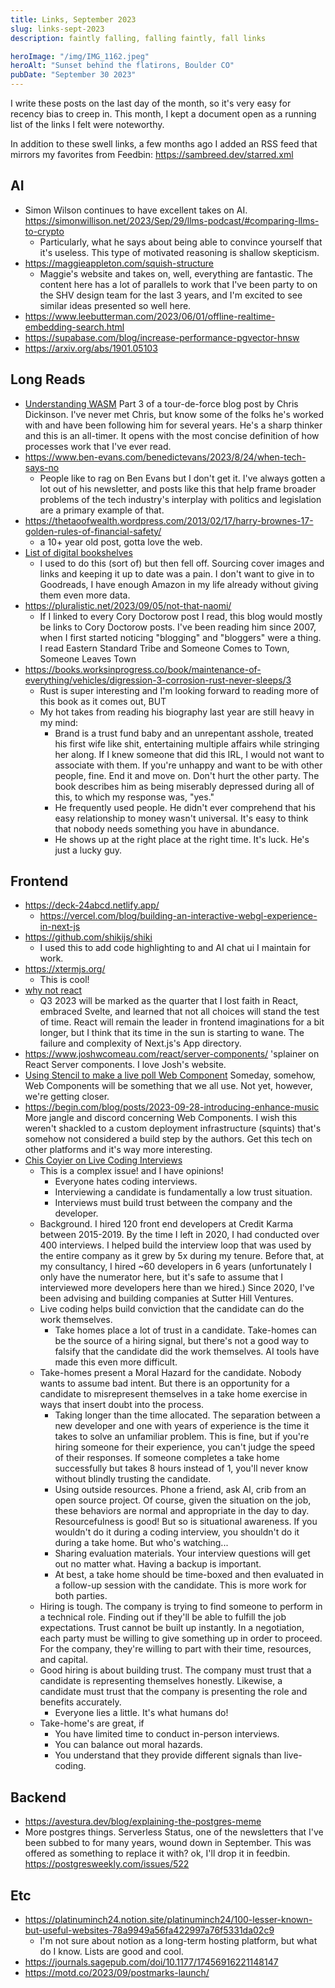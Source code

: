 ```yaml
---
title: Links, September 2023
slug: links-sept-2023
description: faintly falling, falling faintly, fall links

heroImage: "/img/IMG_1162.jpeg"
heroAlt: "Sunset behind the flatirons, Boulder CO"
pubDate: "September 30 2023"
---
```


I write these posts on the last day of the month, so it's very easy for recency bias to creep in. This month, I kept a document open as a running list of the links I felt were noteworthy.

In addition to these swell links, a few months ago I added an RSS feed that mirrors my favorites from Feedbin: https://sambreed.dev/starred.xml

## AI
- Simon Wilson continues to have excellent takes on AI. https://simonwillison.net/2023/Sep/29/llms-podcast/#comparing-llms-to-crypto
	- Particularly, what he says about being able to convince yourself that it's useless. This type of motivated reasoning is shallow skepticism.
- https://maggieappleton.com/squish-structure
  - Maggie's website and takes on, well, everything are fantastic. The content here has a lot of parallels to work that I've been party to on the SHV design team for the last 3 years, and I'm excited to see similar ideas presented so well here.
- https://www.leebutterman.com/2023/06/01/offline-realtime-embedding-search.html
- https://supabase.com/blog/increase-performance-pgvector-hnsw
- https://arxiv.org/abs/1901.05103

## Long Reads
- [Understanding WASM](https://www.neversaw.us/2023/09/04/understanding-wasm/part3/you-are-here/) Part 3 of a tour-de-force blog post by Chris Dickinson. I've never met Chris, but know some of the folks he's worked with and have been following him for several years. He's a sharp thinker and this is an all-timer. It opens with the most concise definition of how processes work that I've ever read.
- https://www.ben-evans.com/benedictevans/2023/8/24/when-tech-says-no
	- People like to rag on Ben Evans but I don't get it. I've always gotten a lot out of his newsletter, and posts like this that help frame broader problems of the tech industry's interplay with politics and legislation are a primary example of that.
- https://thetaoofwealth.wordpress.com/2013/02/17/harry-brownes-17-golden-rules-of-financial-safety/
	- a 10+ year old post, gotta love the web.
- [List of digital bookshelves](https://tomcritchlow.com/wiki/books/bookshelves/)
	- I used to do this (sort of) but then fell off. Sourcing cover images and links and keeping it up to date was a pain. I don't want to give in to Goodreads, I have enough Amazon in my life already without giving them even more data.
- https://pluralistic.net/2023/09/05/not-that-naomi/
	- If I linked to every Cory Doctorow post I read, this blog would mostly be links to Cory Doctorow posts. I've been reading him since 2007, when I first started noticing "blogging" and "bloggers" were a thing. I read Eastern Standard Tribe and Someone Comes to Town, Someone Leaves Town
- https://books.worksinprogress.co/book/maintenance-of-everything/vehicles/digression-3-corrosion-rust-never-sleeps/3
	- Rust is super interesting and I'm looking forward to reading more of this book as it comes out, BUT
	- My hot takes from reading his biography last year are still heavy in my mind:
		- Brand is a trust fund baby and an unrepentant asshole, treated his first wife like shit, entertaining multiple affairs while stringing her along. If I knew someone that did this IRL, I would not want to associate with them. If you're unhappy and want to be with other people, fine. End it and move on. Don't hurt the other party. The book describes him as being miserably depressed during all of this, to which my response was, "yes."
		- He frequently used people. He didn't ever comprehend that his easy relationship to money wasn't universal. It's easy to think that nobody needs something you have in abundance.
		- He shows up at the right place at the right time. It's luck. He's just a lucky guy.

## Frontend

- https://deck-24abcd.netlify.app/
	- https://vercel.com/blog/building-an-interactive-webgl-experience-in-next-js
- https://github.com/shikijs/shiki
	- I used this to add code highlighting to and AI chat ui I maintain for work.
- https://xtermjs.org/
	- This is cool!
- [why not react](https://dev.to/tigt/why-not-react-2f8l)
	- Q3 2023 will be marked as the quarter that I lost faith in React, embraced Svelte, and learned that not all choices will stand the test of time. React will remain the leader in frontend imaginations for a bit longer, but I think that its time in the sun is starting to wane. The failure and complexity of Next.js's App directory.
- https://www.joshwcomeau.com/react/server-components/ 'splainer on React Server components. I love Josh's website.
- [Using Stencil to make a live poll Web Component](https://blog.partykit.io/posts/live-polls-with-stencil/) Someday, somehow, Web Components will be something that we all use. Not yet, however, we're getting closer.
- https://begin.com/blog/posts/2023-09-28-introducing-enhance-music More jangle and discord concerning Web Components. I wish this weren't shackled to a custom deployment infrastructure (squints) that's somehow not considered a build step by the authors. Get this tech on other platforms and it's way more interesting.
- [Chis Coyier on Live Coding Interviews](https://chriscoyier.net/2023/09/16/live-coding-interviews/)
	- This is a complex issue! and I have opinions!
		- Everyone hates coding interviews.
		- Interviewing a candidate is fundamentally a low trust situation.
		- Interviews must build trust between the company and the developer.
	- Background. I hired 120 front end developers at Credit Karma between 2015-2019. By the time I left in 2020, I had conducted over 400 interviews. I helped build the interview loop that was used by the entire company as it grew by 5x during my tenure. Before that, at my consultancy, I hired ~60 developers in 6 years (unfortunately I only have the numerator here, but it's safe to assume that I interviewed more developers here than we hired.) Since 2020, I've been advising and building companies at Sutter Hill Ventures.
	- Live coding helps build conviction that the candidate can do the work themselves.
		- Take homes place a lot of trust in a candidate. Take-homes can be the source of a hiring signal, but there's not a good way to falsify that the candidate did the work themselves. AI tools have made this even more difficult.
	- Take-homes present a Moral Hazard for the candidate. Nobody wants to assume bad intent. But there is an opportunity for a candidate to misrepresent themselves in a take home exercise in ways that insert doubt into the process.
		- Taking longer than the time allocated. The separation between a new developer and one with years of experience is the time it takes to solve an unfamiliar problem. This is fine, but if you're hiring someone for their experience, you can't judge the speed of their responses. If someone completes a take home successfully but takes 8 hours instead of 1, you'll never know without blindly trusting the candidate.
		- Using outside resources. Phone a friend, ask AI, crib from an open source project. Of course, given the situation on the job, these behaviors are normal and appropriate in the day to day. Resourcefulness is good! But so is situational awareness. If you wouldn't do it during a coding interview, you shouldn't do it during a take home. But who's watching...
		- Sharing evaluation materials. Your interview questions will get out no matter what. Having a backup is important.
		- At best, a take home should be time-boxed and then evaluated in a follow-up session with the candidate. This is more work for both parties.
	- Hiring is tough. The company is trying to find someone to perform in a technical role. Finding out if they'll be able to fulfill the job expectations. Trust cannot be built up instantly. In a negotiation, each party must be willing to give something up in order to proceed. For the company, they're willing to part with their time, resources, and capital.
	- Good hiring is about building trust. The company must trust that a candidate is representing themselves honestly. Likewise, a candidate must trust that the company is presenting the role and benefits accurately.
		- Everyone lies a little. It's what humans do!
	- Take-home's are great, if
		- You have limited time to conduct in-person interviews.
		- You can balance out moral hazards.
		- You understand that they provide different signals than live-coding.

## Backend

- https://avestura.dev/blog/explaining-the-postgres-meme
- More postgres things. Serverless Status, one of the newsletters that I've been subbed to for many years, wound down in September. This was offered as something to replace it with? ok, I'll drop it in feedbin. https://postgresweekly.com/issues/522


## Etc

- https://platinuminch24.notion.site/platinuminch24/100-lesser-known-but-useful-websites-78a9949a56fa422997a76f5331da02c9
	- I'm not sure about notion as a long-term hosting platform, but what do I know. Lists are good and cool.
- https://journals.sagepub.com/doi/10.1177/17456916221148147
- https://motd.co/2023/09/postmarks-launch/